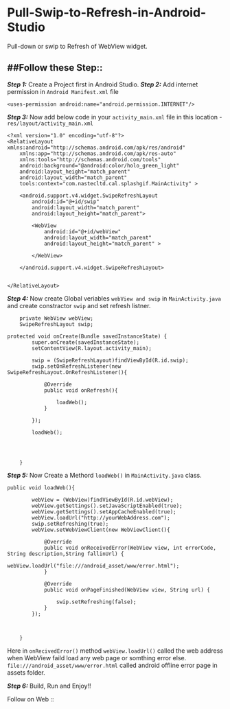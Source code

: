 # Pull-Swip-to-Refresh-in-Android-Studio
Pull-down or swip to Refresh of WebView widget.

##Follow these Step::
---

***Step 1:***
Create a Project first in Android Studio.
***Step 2:***
Add internet permission in `Android Manifest.xml` file

```
<uses-permission android:name="android.permission.INTERNET"/>
```
***Step 3:***
Now add below code in your `activity_main.xml` file in this location - `res/layout/activity_main.xml` 

```
<?xml version="1.0" encoding="utf-8"?>
<RelativeLayout xmlns:android="http://schemas.android.com/apk/res/android"
    xmlns:app="http://schemas.android.com/apk/res-auto"
    xmlns:tools="http://schemas.android.com/tools"
    android:background="@android:color/holo_green_light"
    android:layout_height="match_parent" 
    android:layout_width="match_parent"
    tools:context="com.nastecltd.cal.splashgif.MainActivity" >

    <android.support.v4.widget.SwipeRefreshLayout
        android:id="@+id/swip"
        android:layout_width="match_parent"
        android:layout_height="match_parent">

        <WebView
            android:id="@+id/webView"
            android:layout_width="match_parent"
            android:layout_height="match_parent" >

        </WebView>

    </android.support.v4.widget.SwipeRefreshLayout>


</RelativeLayout>

```
***Step 4:***
Now create Global veriables `webView and swip` in `MainActivity.java` and create constractor `swip` and set refresh listner.

```
    private WebView webView;
    SwipeRefreshLayout swip;
```

```
protected void onCreate(Bundle savedInstanceState) {
        super.onCreate(savedInstanceState);
        setContentView(R.layout.activity_main);

        swip = (SwipeRefreshLayout)findViewById(R.id.swip);
        swip.setOnRefreshListener(new SwipeRefreshLayout.OnRefreshListener(){

            @Override
            public void onRefresh(){

                loadWeb();
            }

        });

        loadWeb();




    }
```

***Step 5:***
Now Create a Methord `loadWeb()` in `MainActivity.java` class.

```
public void loadWeb(){

        webView = (WebView)findViewById(R.id.webView);
        webView.getSettings().setJavaScriptEnabled(true);
        webView.getSettings().setAppCacheEnabled(true);
        webView.loadUrl("http://yourWebAddress.com");
        swip.setRefreshing(true);
        webView.setWebViewClient(new WebViewClient(){

            @Override
            public void onReceivedError(WebView view, int errorCode, String description,String fallinUrl) {
                webView.loadUrl("file:///android_asset/www/error.html");
            }

            @Override
            public void onPageFinished(WebView view, String url) {

                swip.setRefreshing(false);
            }
        });



    }
```
Here in `onRecivedError()` method `webView.loadUrl()` called the web address when WebView faild load any web page or somthing error else. `file:///android_asset/www/error.html` called android offline error page in assets folder.

***Step 6:***
Build, Run and Enjoy!!


Follow on Web :: 


